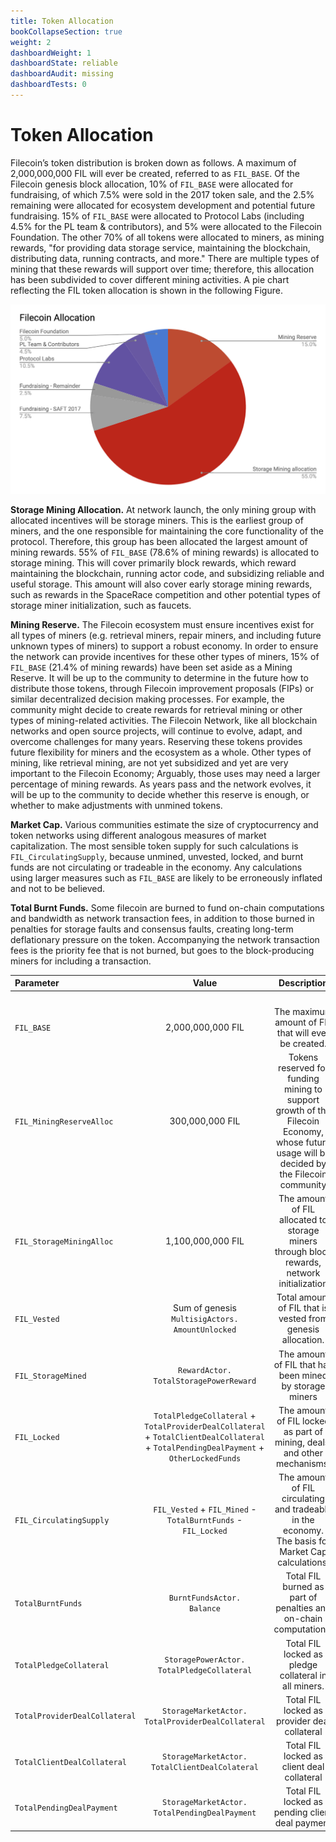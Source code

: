 ```yaml
---
title: Token Allocation
bookCollapseSection: true
weight: 2
dashboardWeight: 1
dashboardState: reliable
dashboardAudit: missing
dashboardTests: 0
---
```


# Token Allocation

Filecoinʼs token distribution is broken down as follows. A maximum of 2,000,000,000 FIL will ever be created, referred to as `FIL_BASE`. Of the Filecoin genesis block allocation, 10% of `FIL_BASE` were allocated for fundraising, of which 7.5% were sold in the 2017 token sale, and the 2.5% remaining were allocated for ecosystem development and potential future fundraising. 15% of `FIL_BASE` were allocated to Protocol Labs (including 4.5% for the PL team & contributors), and 5% were allocated to the Filecoin Foundation. The other 70% of all tokens were allocated to miners, as mining rewards, "for providing data storage service, maintaining the blockchain, distributing data, running contracts, and more." There are multiple types of mining that these rewards will support over time; therefore, this allocation has been subdivided to cover different mining activities. A pie chart reflecting the FIL token allocation is shown in the following Figure.

![Filecoin Token Allocation](filtokenallocation.png)

**Storage Mining Allocation.** At network launch, the only mining group with allocated incentives will be storage miners. This is the earliest group of miners, and the one responsible for maintaining the core functionality of the protocol. Therefore, this group has been allocated the largest amount of mining rewards. 55% of `FIL_BASE` (78.6% of mining rewards) is allocated to storage mining. This will cover primarily block rewards, which reward maintaining the blockchain, running actor code, and subsidizing reliable and useful storage. This amount will also cover early storage mining rewards, such as rewards in the SpaceRace competition and other potential types of storage miner initialization, such as faucets.

**Mining Reserve.** The Filecoin ecosystem must ensure incentives exist for all types of miners (e.g. retrieval miners, repair miners, and including future unknown types of miners) to support a robust economy. In order to ensure the network can provide incentives for these other types of miners, 15% of `FIL_BASE` (21.4% of mining rewards) have been set aside as a Mining Reserve. It will be up to the community to determine in the future how to distribute those tokens, through Filecoin improvement proposals (FIPs) or similar decentralized decision making processes. For example, the community might decide to create rewards for retrieval mining or other types of mining-related activities. The Filecoin Network, like all blockchain networks and open source projects, will continue to evolve, adapt, and overcome challenges for many years. Reserving these tokens provides future flexibility for miners and the ecosystem as a whole. Other types of mining, like retrieval mining, are not yet subsidized and yet are very important to the Filecoin Economy; Arguably, those uses may need a larger percentage of mining rewards. As years pass and the network evolves, it will be up to the community to decide whether this reserve is enough, or whether to make adjustments with unmined tokens.

**Market Cap.** Various communities estimate the size of cryptocurrency and token networks using different analogous measures of market capitalization. The most sensible token supply for such calculations is `FIL_CirculatingSupply`, because unmined, unvested, locked, and burnt funds are not circulating or tradeable in the economy. Any calculations using larger measures such as `FIL_BASE` are likely to be erroneously inflated and not to be believed.

**Total Burnt Funds.** Some filecoin are burned to fund on-chain computations and bandwidth as network transaction fees, in addition to those burned in penalties for storage faults and consensus faults, creating long-term deflationary pressure on the token. Accompanying the network transaction fees is the priority fee that is not burned, but goes to the block-producing miners for including a transaction.


| **Parameter**  | **Value**    | **Description**     |
| :------------- | :----------: | :-----------: |
|<img width=200/>|<img width=100/>| <img width=100/> |
|  `FIL_BASE` | 2,000,000,000 FIL | The maximum amount of FIL that will ever be created.  |
| `FIL_MiningReserveAlloc`  | 300,000,000 FIL | Tokens reserved for funding mining to support growth of the Filecoin Economy, whose future usage will be decided by the Filecoin community |
| `FIL_StorageMiningAlloc` | 1,100,000,000 FIL | The amount of FIL allocated to storage miners through block rewards, network initialization |
| `FIL_Vested` | Sum of genesis `MultisigActors.`<br>`AmountUnlocked` | Total amount of FIL that is vested from genesis allocation. | 
| `FIL_StorageMined` | `RewardActor.`<br>`TotalStoragePowerReward` | The amount of FIL that has been mined by storage miners |
| `FIL_Locked` | `TotalPledgeCollateral` + `TotalProviderDealCollateral` + `TotalClientDealCollateral` + `TotalPendingDealPayment` + `OtherLockedFunds` | The amount of FIL locked as part of mining, deals, and other mechanisms. |
| `FIL_CirculatingSupply` | `FIL_Vested` + `FIL_Mined` - `TotalBurntFunds` - `FIL_Locked` | The amount of FIL circulating and tradeable in the economy. The basis for Market Cap calculations. |
| `TotalBurntFunds` | `BurntFundsActor.`<br>`Balance` | Total FIL burned as part of penalties and on-chain computations. |
| `TotalPledgeCollateral` | `StoragePowerActor.`<br>`TotalPledgeCollateral` | Total FIL locked as pledge collateral in all miners. |
| `TotalProviderDealCollateral` | `StorageMarketActor.`<br>`TotalProviderDealCollateral` | Total FIL locked as provider deal collateral |
| `TotalClientDealCollateral` | `StorageMarketActor.`<br>`TotalClientDealColateral` | Total FIL locked as client deal collateral |
| `TotalPendingDealPayment` | `StorageMarketActor.`<br>`TotalPendingDealPayment` | Total FIL locked as pending client deal payment |